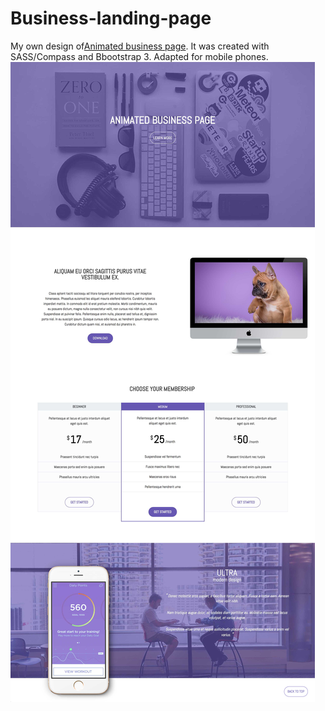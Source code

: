 # Business-landing-page
My own design of[Animated business page](https://rawgit.com/anelliabe/Business-landing-page/master/index.html). It was created with SASS/Compass and Bbootstrap 3. Adapted for mobile phones.
<br>
![Picture](Main.jpg)
